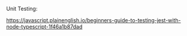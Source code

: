 














Unit Testing:

https://javascript.plainenglish.io/beginners-guide-to-testing-jest-with-node-typescript-1f46a1b87dad